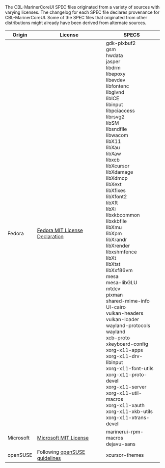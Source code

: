 The CBL-MarinerCoreUI SPEC files originated from a variety of sources with varying licenses. The changelog for each SPEC file declares provenance for CBL-MarinerCoreUI. Some of the SPEC files that originated from other distributions might already have been derived from alternate sources.

| Origin    | License                           |   SPECS    |
|-----------|-----------------------------------|------------|
| Fedora    | [Fedora MIT License Declaration](https://fedoraproject.org/wiki/Licensing:Main?rd=Licensing#License_of_Fedora_SPEC_Files) |  gdk-pixbuf2 <br> gsm <br> hwdata <br> jasper <br> libdrm <br> libepoxy <br> libevdev <br> libfontenc <br> libglvnd <br> libICE <br> libinput <br> libpciaccess <br> librsvg2 <br> libSM <br> libsndfile <br> libwacom <br> libX11 <br> libXau <br> libXaw <br> libxcb <br> libXcursor <br> libXdamage <br> libXdmcp <br> libXext <br> libXfixes <br> libXfont2 <br> libXft <br> libXi <br> libxkbcommon <br> libxkbfile <br> libXmu <br> libXpm <br> libXrandr <br> libXrender <br> libxshmfence <br> libXt <br> libXtst <br> libXxf86vm <br> mesa <br> mesa-libGLU <br> mtdev <br> pixman <br> shared-mime-info <br> UI-cairo <br> vulkan-headers <br> vulkan-loader <br> wayland-protocols <br> wayland <br> xcb-proto <br> xkeyboard-config <br> xorg-x11-apps <br> xorg-x11-drv-libinput <br> xorg-x11-font-utils <br> xorg-x11-proto-devel <br> xorg-x11-server <br> xorg-x11-util-macros <br> xorg-x11-xauth <br> xorg-x11-xkb-utils <br> xorg-x11-xtrans-devel <br> |
| Microsoft | [Microsoft MIT License](/LICENSES-AND-NOTICES/LICENSE.md) | marinerui-rpm-macros <br> dejavu-sans |
| openSUSE  | Following [openSUSE guidelines](https://en.opensuse.org/openSUSE:Specfile_guidelines#Specfile_Licensing) |  xcursor-themes <br> |
